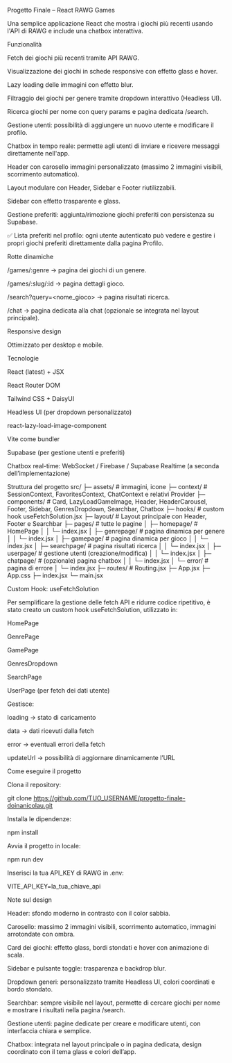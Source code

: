 Progetto Finale – React RAWG Games

Una semplice applicazione React che mostra i giochi più recenti usando l'API di RAWG e include una chatbox interattiva.

Funzionalità

Fetch dei giochi più recenti tramite API RAWG.

Visualizzazione dei giochi in schede responsive con effetto glass e hover.

Lazy loading delle immagini con effetto blur.

Filtraggio dei giochi per genere tramite dropdown interattivo (Headless UI).

Ricerca giochi per nome con query params e pagina dedicata /search.

Gestione utenti: possibilità di aggiungere un nuovo utente e modificare il profilo.

Chatbox in tempo reale: permette agli utenti di inviare e ricevere messaggi direttamente nell'app.

Header con carosello immagini personalizzato (massimo 2 immagini visibili, scorrimento automatico).

Layout modulare con Header, Sidebar e Footer riutilizzabili.

Sidebar con effetto trasparente e glass.

Gestione preferiti: aggiunta/rimozione giochi preferiti con persistenza su Supabase.

✅ Lista preferiti nel profilo: ogni utente autenticato può vedere e gestire i propri giochi preferiti direttamente dalla pagina Profilo.

Rotte dinamiche

/games/:genre → pagina dei giochi di un genere.

/games/:slug/:id → pagina dettagli gioco.

/search?query=<nome_gioco> → pagina risultati ricerca.

/chat → pagina dedicata alla chat (opzionale se integrata nel layout principale).

Responsive design

Ottimizzato per desktop e mobile.

Tecnologie

React (latest) + JSX

React Router DOM

Tailwind CSS + DaisyUI

Headless UI (per dropdown personalizzato)

react-lazy-load-image-component

Vite come bundler

Supabase (per gestione utenti e preferiti)

Chatbox real-time: WebSocket / Firebase / Supabase Realtime (a seconda dell’implementazione)

Struttura del progetto
src/
├─ assets/             # immagini, icone
├─ context/            # SessionContext, FavoritesContext, ChatContext e relativi Provider
├─ components/         # Card, LazyLoadGameImage, Header, HeaderCarousel, Footer, Sidebar, GenresDropdown, Searchbar, Chatbox
├─ hooks/              # custom hook useFetchSolution.jsx
├─ layout/             # Layout principale con Header, Footer e Searchbar
├─ pages/              # tutte le pagine
│  ├─ homepage/        # HomePage
│  │   └─ index.jsx
│  ├─ genrepage/       # pagina dinamica per genere
│  │   └─ index.jsx
│  ├─ gamepage/        # pagina dinamica per gioco
│  │   └─ index.jsx
│  ├─ searchpage/      # pagina risultati ricerca
│  │   └─ index.jsx
│  ├─ userpage/        # gestione utenti (creazione/modifica)
│  │   └─ index.jsx
│  ├─ chatpage/        # (opzionale) pagina chatbox
│  │   └─ index.jsx
│  └─ error/           # pagina di errore
│      └─ index.jsx
├─ routes/             # Routing.jsx
├─ App.jsx
├─ App.css
├─ index.jsx
└─ main.jsx

Custom Hook: useFetchSolution

Per semplificare la gestione delle fetch API e ridurre codice ripetitivo, è stato creato un custom hook useFetchSolution, utilizzato in:

HomePage

GenrePage

GamePage

GenresDropdown

SearchPage

UserPage (per fetch dei dati utente)

Gestisce:

loading → stato di caricamento

data → dati ricevuti dalla fetch

error → eventuali errori della fetch

updateUrl → possibilità di aggiornare dinamicamente l’URL

Come eseguire il progetto

Clona il repository:

git clone https://github.com/TUO_USERNAME/progetto-finale-doinanicolau.git


Installa le dipendenze:

npm install


Avvia il progetto in locale:

npm run dev


Inserisci la tua API_KEY di RAWG in .env:

VITE_API_KEY=la_tua_chiave_api

Note sul design

Header: sfondo moderno in contrasto con il color sabbia.

Carosello: massimo 2 immagini visibili, scorrimento automatico, immagini arrotondate con ombra.

Card dei giochi: effetto glass, bordi stondati e hover con animazione di scala.

Sidebar e pulsante toggle: trasparenza e backdrop blur.

Dropdown generi: personalizzato tramite Headless UI, colori coordinati e bordo stondato.

Searchbar: sempre visibile nel layout, permette di cercare giochi per nome e mostrare i risultati nella pagina /search.

Gestione utenti: pagine dedicate per creare e modificare utenti, con interfaccia chiara e semplice.

Chatbox: integrata nel layout principale o in pagina dedicata, design coordinato con il tema glass e colori dell’app.